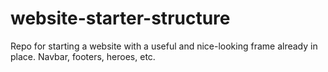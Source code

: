 # website-starter-structure
Repo for starting a website with a useful and nice-looking frame already in place. Navbar, footers, heroes, etc.

